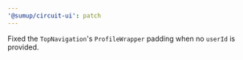 ```yaml
---
'@sumup/circuit-ui': patch
---
```


Fixed the `TopNavigation`'s `ProfileWrapper` padding when no `userId` is provided.
